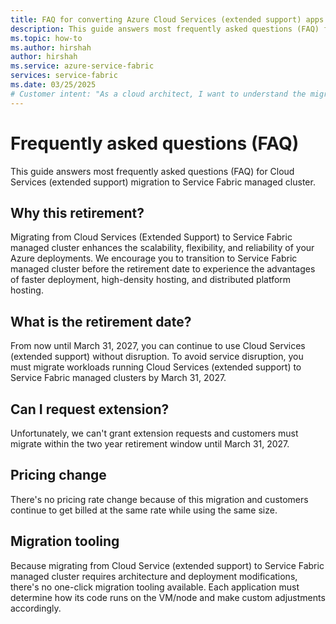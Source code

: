 ```yaml
---
title: FAQ for converting Azure Cloud Services (extended support) apps to Service Fabric 
description: This guide answers most frequently asked questions (FAQ) for Cloud Services (extended support) migration to Service Fabric managed cluster.
ms.topic: how-to
ms.author: hirshah
author: hirshah
ms.service: azure-service-fabric
services: service-fabric
ms.date: 03/25/2025
# Customer intent: "As a cloud architect, I want to understand the migration process from Cloud Services (extended support) to Service Fabric managed clusters, so that I can ensure a seamless transition and leverage the improved capabilities before the retirement deadline."
---
```


# Frequently asked questions (FAQ)

This guide answers most frequently asked questions (FAQ) for Cloud Services (extended support) migration to Service Fabric managed cluster.

## Why this retirement?
Migrating from Cloud Services (Extended Support) to Service Fabric managed cluster enhances the scalability, flexibility, and reliability of your Azure deployments. We encourage you to transition to Service Fabric managed cluster before the retirement date to experience the advantages of faster deployment, high-density hosting, and distributed platform hosting.

## What is the retirement date?
From now until March 31, 2027, you can continue to use Cloud Services (extended support) without disruption. To avoid service disruption, you must  migrate workloads running Cloud Services (extended support) to Service Fabric managed clusters by March 31, 2027. 

## Can I request extension?
Unfortunately, we can't grant extension requests and customers must migrate within the two year retirement window until March 31, 2027.

## Pricing change
There's no pricing rate change because of this migration and customers continue to get billed at the same rate while using the same size.

## Migration tooling
Because migrating from Cloud Service (extended support) to Service Fabric managed cluster requires architecture and deployment modifications, there's no one-click migration tooling available. Each application must determine how its code runs on the VM/node and make custom adjustments accordingly.

